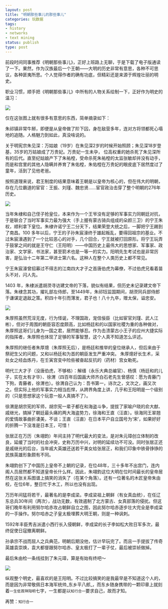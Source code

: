 ```yaml
---
layout: post
title: "明朝那些事儿的那些事儿"
categories: 玩数据
tags: 
- history
- networks
- text mining
status: publish
type: post
---
```

前段时间同事推荐《明朝那些事儿》，正好上班路上无聊，于是下载了电子版通读了一下。果然，作为汉族最后一个王朝——大明的历史非常有意思，各种不可思议，各种匪夷所思。个人觉得作者的确有功底，但精彩还是来源于辉煌壮丽的明史。

职业习惯，顺手把《明朝那些事儿》中所有的人物关系绘制一下，正好作为明史的温习：

<img src="https://pic-1300049111.cos.ap-beijing.myqcloud.com/img/20201225111946.png"/>

<!-- more -->

仅在这张图上就有很多有意思的东西，简单摘录如下：

朱祁镇非常牛掰，即便是从皇帝做了阶下囚，身在敌营多年，连对方将领都死心塌地的追随。人格魅力到如此，真没啥说的。


关于明宪宗朱见深：万姑娘（19岁）在朱见深2岁的时候开始照顾；朱见深18岁登基，35岁的万姑娘成了万贵妃。万贵妃一生未孕，
位高权重的她杀死了朱见深所有的后代。直至纪姑娘产下了朱祐樘，受命杀死朱祐樘的太监张敏却并没有动手，
而是和宫里的其他人隐瞒并养育了朱佑樘，朱佑樘在万贵妃的眼皮底下居然度过了童年，活到了见他老爸。


按照道理来说，君王制度的结果意味着王朝是以皇帝为核心的，但在伟大的明朝，
存在几位霸道的宦官：王振、刘瑾、魏忠贤……宦官政治击穿了整个明朝的276年历史。


<img src="https://pic-1300049111.cos.ap-beijing.myqcloud.com/img/20201225112021.png"/>


当年朱棣和自己侄子抢皇位，本来作为一个王爷没有足够的军事实力同朝廷对抗，于是联合了当时军事实力最为强大（手上握有蒙古骑兵组成的朵颜三卫）的宁王朱权，顺利拿下皇位。朱棣许诺宁王二分天下，结果荣登大统之后，一脚把宁王踢到了南昌。100 多年以后，宁王的子孙朱宸濠终于雄起叛乱，要得回祖宗的基业。不过朱宸濠遇到了一个比较恶心的对手，几个回合，宁王就被打回原形。将宁王玩弄于鼓掌之间的就是王守仁（王阳明）——中国历史上最伟大的思想家、军事家、政治家、文学家、书法家，甚至箭术也是一等一的实力。阳明先生考试也是非常厉害，是弘治十二年第二甲进士第六名。这种人在整个人类历史上都不常见。

宁王朱宸濠曾招募过不得志的江南四大才子之首唐伯虎为幕僚，不过伯虎兄看着苗头不对，闪人先。

1403 年，朱棣派遣胡濙寻访建文帝的下落，貌似有结果，但历史未记录建文帝下落。朱棣念其功，擢礼部左侍郎，至1449年，朱祁钰监国期间，胡濙同兵部侍郎于谦谋定退敌之策。积四十年引而薄发，君子也！八十九卒，赠太保，谥忠安。

<img src="https://pic-1300049111.cos.ap-beijing.myqcloud.com/img/20201225112042.png"/>

朱厚照虽然荒淫无度，行为怪诞，不理国政，宠信佞臣（比如宦官刘瑾、武人江彬），但对于周围的朝臣容忍度颇高，比如杨廷和的以国家社稷为重的各种做对，朱厚照这哥们儿身为一国之君，居然能够忍。作为击溃蒙古小王子的应州大捷实际的指挥者，朱厚照也体现了足够的军事智慧，这个人真不知道怎么评述。

朱厚照的继任者朱厚熜（朱厚照无后），是杨廷和推举的皇位继承人，但后来由于祭祀生父的问题，又和以杨廷和为首的朝臣发生严重冲突。
朱厚熜好长生术，采处女之经血炼丹，在壬寅宫变中险些被奋起反抗的（药材）宫女勒死。


明代三大才子（没唐伯虎，不够格）：解缙（永乐大典总编官）、杨慎（杨廷和的儿子，实在太有才华）、徐渭（四百年后国画大师齐白石老先生曾感叹：愿为青藤门下狗，青藤者，徐渭也）。徐渭自己认为：吾书第一，诗次之，文次之，画又次之。但实际上他的军事实力相当彪悍，从跨界角度上讲，几乎和王阳明是一个级别的（只是思想家这个玩意一般人真搞不了）。


徐渭是胡宗宪的军师，胡宗宪一辈子都在和海盗斗争，提拔了家喻户晓的俞大猷、戚继光，搞掉了朝廷最头痛的两大海盗势力，徐海和王直（汪直）。徐海同王翠翘的爱情故事曲折凄美，不谈；王直（汪直）在日本平户自立国号为‘宋’，如果好好的折腾一下没准是日本王，可惜！


张居正在万历（朱翊鈞）年间主持了明代最大的变法，是对朱元璋创立体制的改良，延缓了当时的社会冲突，史称万历中兴，对明的延续功不可没。同时张居正还是戚继光的后台，当年戚大英雄还送若干美女给张居正，和我们印象中铁骨铮铮的民族英雄形象颇有不同。


朱翊鈞创下了中国历上皇帝不上朝的记录，在位48年，三十多年不出宫门，连内阁人员居然都不知道皇帝长什么样。因此，朱翊鈞这位大明在位时间最长的皇帝居然在这张关系图谱上搞笑的消失了（在某个角落）。还有一位著名的木匠皇帝朱由校，在位6年，整日忙于木工，所以也没有出现。


万历年间猛将若干，最著名的是李成梁。李成梁祖上朝鲜（有女真血统），在任辽东总兵30年间（两次），战功无数，有效遏制了北方蒙古、女真部落的侵扰。但这哥们晚年有利用努尔哈赤攻占朝鲜自立之图，因此努尔哈赤逐步壮大完全是李成梁的一手操作。努尔哈赤之子皇太极埋葬大明王朝，则是一种讽刺。


1592年丰臣秀吉派遣小西行长入侵朝鲜，李成梁的长子李如松大败日军多次，最终促使日寇撤离朝鲜。

孙承宗不战而屈人之兵典范，明朝后期没他，估计早玩完了。而且一手提拔了传奇英雄袁崇焕，袁大都督跟努尔哈赤、皇太极打了一辈子仗，最后被崇祯做掉。

最后朱由检一条线挂到了朱元璋，算是有始有终吧～


<img src="https://pic-1300049111.cos.ap-beijing.myqcloud.com/img/20201225112116.png"/>

纵观整个明史，最喜欢的是王阳明。不过比较搞笑的是我最早是不知道这个人的，而是因为非常敬佩日本海军统帅_东乡平八郎_，而东乡随身携带的一颗印章上就刻着`一生低首拜阳明`七字，一生都是以`知行合一`要求自己，故而才知。


再赞：`知行合一`
